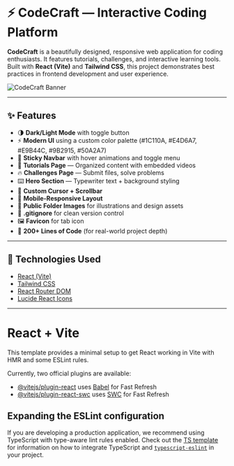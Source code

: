 # ⚡ CodeCraft — Interactive Coding Platform

**CodeCraft** is a beautifully designed, responsive web application for coding enthusiasts. It features tutorials, challenges, and interactive learning tools. Built with **React (Vite)** and **Tailwind CSS**, this project demonstrates best practices in frontend development and user experience.

![CodeCraft Banner](./public/website1.png)

---

## ✨ Features

- 🌗 **Dark/Light Mode** with toggle button  
- ⚡ **Modern UI** using a custom color palette (#1C110A, #E4D6A7, #E9B44C, #9B2915, #50A2A7)  
- 🧭 **Sticky Navbar** with hover animations and toggle menu  
- 🧠 **Tutorials Page** — Organized content with embedded videos  
- 🔥 **Challenges Page** — Submit files, solve problems  
- ⌨️ **Hero Section** — Typewriter text + background styling  
- 🎯 **Custom Cursor + Scrollbar**  
- 📱 **Mobile-Responsive Layout**  
- 📂 **Public Folder Images** for illustrations and design assets  
- 🧾 **.gitignore** for clean version control  
- 🖼️ **Favicon** for tab icon  
- 🧪 **200+ Lines of Code** (for real-world project depth)

---

## 🚀 Technologies Used

- [React (Vite)](https://vitejs.dev/)
- [Tailwind CSS](https://tailwindcss.com/)
- [React Router DOM](https://reactrouter.com/)
- [Lucide React Icons](https://lucide.dev/)

---


# React + Vite

This template provides a minimal setup to get React working in Vite with HMR and some ESLint rules.

Currently, two official plugins are available:

- [@vitejs/plugin-react](https://github.com/vitejs/vite-plugin-react/blob/main/packages/plugin-react) uses [Babel](https://babeljs.io/) for Fast Refresh
- [@vitejs/plugin-react-swc](https://github.com/vitejs/vite-plugin-react/blob/main/packages/plugin-react-swc) uses [SWC](https://swc.rs/) for Fast Refresh

## Expanding the ESLint configuration

If you are developing a production application, we recommend using TypeScript with type-aware lint rules enabled. Check out the [TS template](https://github.com/vitejs/vite/tree/main/packages/create-vite/template-react-ts) for information on how to integrate TypeScript and [`typescript-eslint`](https://typescript-eslint.io) in your project.
